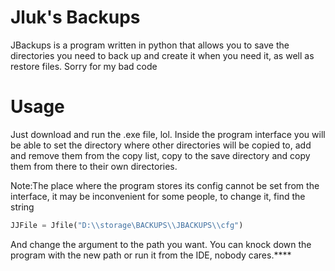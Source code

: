 
# Jluk's Backups

JBackups is a program written in python that allows you to save the directories you need to back up and create it when you need it, as well as restore files. Sorry for my bad code




# Usage
Just download and run the .exe file, lol.
Inside the program interface you will be able to set the directory where other directories will be copied to, add and remove them from the copy list, copy to the save directory and copy them from there to their own directories.

Note:The place where the program stores its config cannot be set from the interface, it may be inconvenient for some people, to change it, find the string
``` py
JJFile = Jfile("D:\\storage\BACKUPS\\JBACKUPS\\cfg")
```
And change the argument to the path you want. You can knock down the program with the new path or run it from the IDE, nobody cares.****
